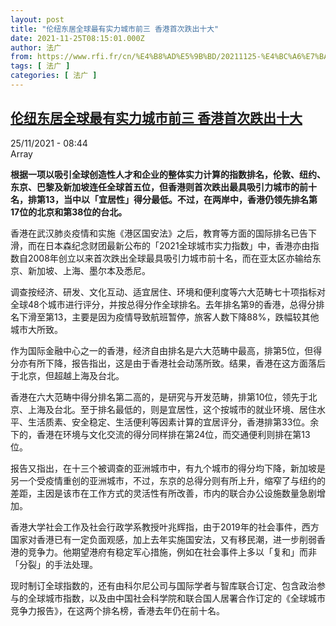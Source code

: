 ```yaml
---
layout: post
title: "伦纽东居全球最有实力城市前三 香港首次跌出十大"
date: 2021-11-25T08:15:01.000Z
author: 法广
from: https://www.rfi.fr/cn/%E4%B8%AD%E5%9B%BD/20211125-%E4%BC%A6%E7%BA%BD%E4%B8%9C%E5%B1%85%E5%85%A8%E7%90%83%E6%9C%80%E6%9C%89%E5%AE%9E%E5%8A%9B%E5%9F%8E%E5%B8%82%E5%89%8D%E4%B8%89-%E9%A6%99%E6%B8%AF%E9%A6%96%E6%AC%A1%E8%B7%8C%E5%87%BA%E5%8D%81%E5%A4%A7
tags: [ 法广 ]
categories: [ 法广 ]
---
```

<!--1637828101000-->
[伦纽东居全球最有实力城市前三 香港首次跌出十大](https://www.rfi.fr/cn/%E4%B8%AD%E5%9B%BD/20211125-%E4%BC%A6%E7%BA%BD%E4%B8%9C%E5%B1%85%E5%85%A8%E7%90%83%E6%9C%80%E6%9C%89%E5%AE%9E%E5%8A%9B%E5%9F%8E%E5%B8%82%E5%89%8D%E4%B8%89-%E9%A6%99%E6%B8%AF%E9%A6%96%E6%AC%A1%E8%B7%8C%E5%87%BA%E5%8D%81%E5%A4%A7)
------

<div>
<div>25/11/2021 - 08:44</div>Array<p><strong>                    根据一项以吸引全球创造性人才和企业的整体实力计算的指数排名，伦敦、纽约、东京、巴黎及新加坡连任全球首五位，但香港则首次跌出最具吸引力城市的前十名，排第13，当中以「宜居性」得分最低。不过，在两岸中，香港仍领先排名第17位的北京和第38位的台北。                </strong></p><div >                    <p>香港在武汉肺炎疫情和实施《港区国安法》之后，教育等方面的国际排名已告下滑，而在日本森纪念财团最新公布的「2021全球城市实力指数」中，香港亦由指数自2008年创立以来首次跌出全球最具吸引力城市前十名，而在亚太区亦输给东京、新加坡、上海、墨尔本及悉尼。</p><p>调查按经济、研发、文化互动、适宜居住、环境和便利度等六大范畴七十项指标对全球48个城市进行评分，并按总得分作全球排名。去年排名第9的香港，总得分排名下滑至第13，主要是因为疫情导致航班暂停，旅客人数下降88%，跌幅较其他城市大所致。</p><p>作为国际金融中心之一的香港，经济自由排名是六大范畴中最高，排第5位，但得分亦有所下降，报告指出，这是由于香港社会动荡所致。结果，香港在这方面落后于北京，但超越上海及台北。</p><p>香港在六大范畴中得分排名第二高的，是研究与开发范畴，排第10位，领先于北京、上海及台北。至于排名最低的，则是宜居性，这个按城市的就业环境、居住水平、生活质素、安全稳定、生活便利等因素计算的宜居评分，香港排第33位。余下的，香港在环境与文化交流的得分同样排在第24位，而交通便利则排在第13位。</p><p>报告又指出，在十三个被调查的亚洲城市中，有九个城市的得分均下降，新加坡是另一个受疫情重创的亚洲城市，不过，东京的总得分则有所上升，缩窄了与纽约的差距，主因是该市在工作方式的灵活性有所改善，市内的联合办公设施数量急剧增加。</p><p>香港大学社会工作及社会行政学系教授叶兆辉指，由于2019年的社会事件，西方国家对香港已有一定负面观感，加上去年实施国安法，又有移民潮，进一步削弱香港的竞争力。他期望港府有稳定军心措施，例如在社会事件上多以「复和」而非「分裂」的手法处理。</p><p>现时制订全球指数的，还有由科尔尼公司与国际学者与智库联合订定、包含政治参与的全球城市指数，以及由中国社会科学院和联合国人居署合作订定的《全球城市竞争力报告》，在这两个排名榜，香港去年仍在前十名。</p>                                            <div data-selfpromo-newsletter>    </div>    <div data-selfpromo-app>    </div>                </div>
</div>
